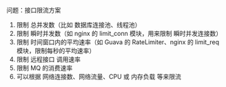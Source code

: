 

问题：接⼝限流⽅案

1. 限制 总并发数（⽐如 数据库连接池、线程池）
2. 限制 瞬时并发数（如 nginx 的 limit_conn 模块，⽤来限制 瞬时并发连接数）
3. 限制 时间窗⼝内的平均速率（如 Guava 的 RateLimiter、nginx 的 limit_req 模块，限制每秒的平均速率）
4. 限制 远程接⼝ 调⽤速率
5. 限制 MQ 的消费速率
6. 可以根据 ⽹络连接数、⽹络流量、CPU 或 内存负载 等来限流